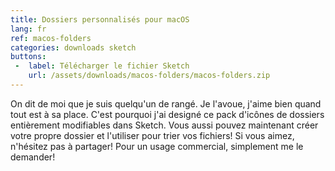 ```yaml
---
title: Dossiers personnalisés pour macOS
lang: fr
ref: macos-folders
categories: downloads sketch
buttons:
 -  label: Télécharger le fichier Sketch
    url: /assets/downloads/macos-folders/macos-folders.zip
---
```


On dit de moi que je suis quelqu'un de rangé. Je l'avoue, j'aime bien quand tout est à sa place. C'est pourquoi j'ai designé ce pack d'icônes de dossiers entièrement modifiables dans Sketch. Vous aussi pouvez maintenant créer votre propre dossier et l'utiliser pour trier vos fichiers! Si vous aimez, n'hésitez pas à partager! Pour un usage commercial, simplement me le demander!
